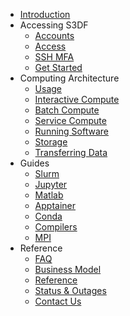 * [Introduction](/)
* Accessing S3DF
  * [Accounts](accounts.md)
  * [Access](access.md)
  * [SSH MFA](sshmfa_user.md)
  * [Get Started](getstarted.md)
* Computing Architecture
  * [Usage](getting-started.md)
  * [Interactive Compute](interactive-compute.md)
  * [Batch Compute](batch-compute.md)
  * [Service Compute](service-compute.md)
  * [Running Software](software.md)
  * [Storage](data-and-storage.md)
  * [Transferring Data](data-transfer.md)
* Guides
  * [Slurm](slurm.md)
  * [Jupyter](jupyter.md)
  * [Matlab](matlab.md)
  * [Apptainer](apptainer.md)
  * [Conda](conda.md)
  * [Compilers](compilers.md)
  * [MPI](mpi.md)
* Reference
  * [FAQ](faq.md)
  * [Business Model](business-model.md)
  * [Reference](reference.md)
  * [Status & Outages](changelog.md)
  * [Contact Us](contact-us.md)
